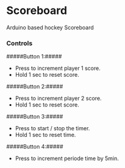 Scoreboard
==========

Arduino based hockey Scoreboard

### Controls ###
#####Button 1:#####
 *  Press to increment player 1 score.
 *  Hold 1 sec to reset score.

#####Button 2:#####
 *  Press to increment player 2 score.
 *  Hold 1 sec to reset score.

#####Button 3:#####
 *  Press to start / stop the timer.
 *  Hold 1 sec to reset time.

#####Button 4:#####
 *  Press to increment periode time by 5min.
